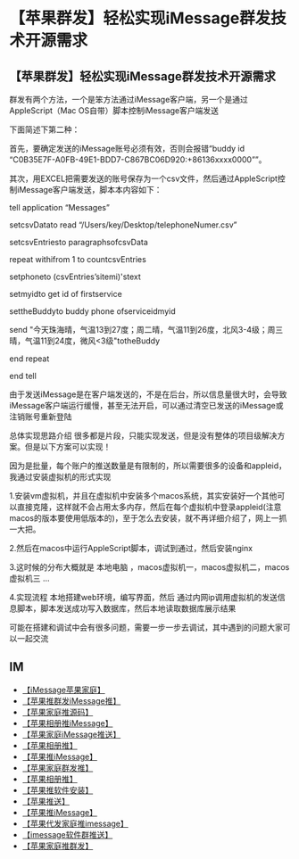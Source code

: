 # 【苹果群发】轻松实现iMessage群发技术开源需求

## 【苹果群发】轻松实现iMessage群发技术开源需求

群发有两个方法，一个是笨方法通过iMessage客户端，另一个是通过AppleScript（Mac OS自带）脚本控制iMessage客户端发送

下面简述下第二种：

首先，要确定发送的iMessage账号必须有效，否则会报错“buddy id “C0B35E7F-A0FB-49E1-BDD7-C867BC06D920:+86136xxxx0000””。

其次，用EXCEL把需要发送的账号保存为一个csv文件，然后通过AppleScript控制iMessage客户端发送，脚本本内容如下：

tell application “Messages”

setcsvDatato read “/Users/key/Desktop/telephoneNumer.csv”

setcsvEntriesto paragraphsofcsvData

repeat withifrom 1 to countcsvEntries

setphoneto (csvEntries’sitemi)'stext

setmyidto get id of firstservice

settheBuddyto buddy phone ofserviceidmyid

send "今天珠海晴，气温13到27度；周二晴，气温11到26度，北风3-4级；周三晴，气温11到24度，微风<3级"totheBuddy

end repeat

end tell

由于发送iMessage是在客户端发送的，不是在后台，所以信息量很大时，会导致iMessage客户端运行缓慢，甚至无法开启，可以通过清空已发送的iMessage或注销账号重新登陆

总体实现思路介绍
很多都是片段，只能实现发送，但是没有整体的项目级解决方案。但是以下方案可以实现！

因为是批量，每个账户的推送数量是有限制的，所以需要很多的设备和appleid，我通过安装虚拟机的形式实现

1.安装vm虚拟机，并且在虚拟机中安装多个macos系统，其实安装好一个其他可以直接克隆，这样就不会占用太多内存，然后在每个虚拟机中登录appleid(注意macos的版本要使用低版本的)，至于怎么去安装，就不再详细介绍了，网上一抓一大把。

2.然后在macos中运行AppleScript脚本，调试到通过，然后安装nginx

3.这时候的分布大概就是 本地电脑 ，macos虚拟机一，macos虚拟机二，macos虚拟机三 …

4.实现流程 本地搭建web环境，编写界面，然后 通过内网ip调用虚拟机的发送信息脚本，脚本发送成功写入数据库，然后本地读取数据库展示结果



可能在搭建和调试中会有很多问题，需要一步一步去调试，其中遇到的问题大家可以一起交流




## IM

- [【iMessage苹果家庭】](https://imessagee.github.io/)
- [【苹果推群发iMessage推】](https://imessagee.github.io/)
- [【苹果家庭推源码】](https://imessagee.github.io/)
- [【苹果相册推iMessage】](https://imessagee.github.io/)
- [【苹果家庭iMessage推送】](https://imessagee.github.io/)
- [【苹果相册推】](https://imessagee.github.io/)
- [【苹果推iMessage】](https://imessagee.github.io/)
- [【苹果家庭群发推】](https://imessagee.github.io/)
- [【苹果相册推】](https://imessagee.github.io/)
- [【苹果推软件安装】](https://imessagee.github.io/)
- [【苹果推送】](https://imessagee.github.io/)
- [【苹果推iMessage】](https://imessagee.github.io/)
- [【苹果代发家庭推imessage】](https://imessagee.github.io/)
- [【imessage软件群推送】](https://imessagee.github.io/) 
- [【苹果家庭推群发】](https://imessagee.github.io/)